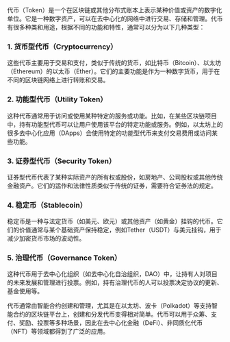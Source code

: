代币（Token）是一个在区块链或其他分布式账本上表示某种价值或资产的数字化单位。它是一种数字资产，可以在去中心化的网络中进行交易、存储和管理。代币有很多种类和用途，根据不同的功能和特性，通常可以分为以下几种类型：

### 1. **货币型代币（Cryptocurrency）**

这些代币主要用于交易和支付，类似于传统的货币，如比特币（Bitcoin）、以太坊（Ethereum）的以太币（Ether）。它们的主要功能是作为一种数字货币，用于在不同的区块链网络上进行转账和交易。

### 2. **功能型代币（Utility Token）**

这种代币通常用于访问或使用某种特定的服务或功能。比如，在某些区块链项目中，持有功能型代币可以让用户使用该平台的特定功能或服务。例如，以太坊上的很多去中心化应用（DApps）会使用特定的功能型代币来支付交易费用或访问某些功能。

### 3. **证券型代币（Security Token）**

证券型代币代表了某种实际资产的所有权或股份，如房地产、公司股权或其他传统金融资产。它们的运作和法律性质类似于传统的证券，需要符合证券法的规定。

### 4. **稳定币（Stablecoin）**

稳定币是一种与法定货币（如美元、欧元）或其他资产（如黄金）挂钩的代币。它们的价值通常与某个基础资产保持稳定，例如Tether（USDT）与美元挂钩，用于减少加密货币市场的波动性。

### 5. **治理代币（Governance Token）**

这种代币用于去中心化组织（如去中心化自治组织，DAO）中，让持有人对项目的未来发展和管理进行投票。例如，持有治理代币的人可以投票决定协议的更新、基金使用等。

代币通常由智能合约创建和管理，尤其是在以太坊、波卡（Polkadot）等支持智能合约的区块链平台上，创建和分发代币变得相对简单。代币可以用于众筹、支付、奖励、投票等多种场景，因此在去中心化金融（DeFi）、非同质化代币（NFT）等领域都得到了广泛的应用。